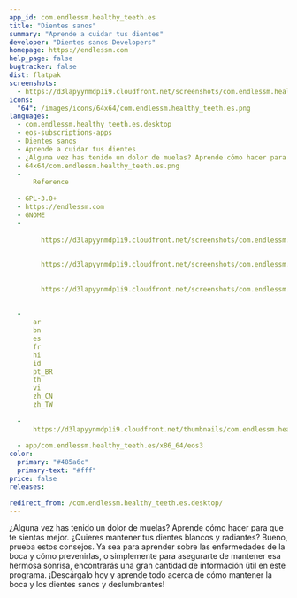 ```yaml
---
app_id: com.endlessm.healthy_teeth.es
title: "Dientes sanos"
summary: "Aprende a cuidar tus dientes"
developer: "Dientes sanos Developers"
homepage: https://endlessm.com
help_page: false
bugtracker: false
dist: flatpak
screenshots:
  - https://d3lapyynmdp1i9.cloudfront.net/screenshots/com.endlessm.healthy_teeth.es/C/com.endlessm.healthy_teeth.es-screenshot1.jpg
icons:
  "64": /images/icons/64x64/com.endlessm.healthy_teeth.es.png
languages:
  - com.endlessm.healthy_teeth.es.desktop
  - eos-subscriptions-apps
  - Dientes sanos
  - Aprende a cuidar tus dientes
  - ¿Alguna vez has tenido un dolor de muelas? Aprende cómo hacer para que te sientas mejor. ¿Quieres mantener tus dientes blancos y radiantes? Bueno, prueba estos consejos. Ya sea para aprender sobre las enfermedades de la boca y cómo prevenirlas, o simplemente para asegurarte de mantener esa hermosa sonrisa, encontrarás una gran cantidad de información útil en este programa. ¡Descárgalo hoy y aprende todo acerca de cómo mantener la boca y los dientes sanos y deslumbrantes!
  - 64x64/com.endlessm.healthy_teeth.es.png
  - 
      Reference
    
  - GPL-3.0+
  - https://endlessm.com
  - GNOME
  - 
      
        https://d3lapyynmdp1i9.cloudfront.net/screenshots/com.endlessm.healthy_teeth.es/C/com.endlessm.healthy_teeth.es-screenshot1.jpg
      
      
        https://d3lapyynmdp1i9.cloudfront.net/screenshots/com.endlessm.healthy_teeth.es/C/com.endlessm.healthy_teeth.es-screenshot2.jpg
      
      
        https://d3lapyynmdp1i9.cloudfront.net/screenshots/com.endlessm.healthy_teeth.es/C/com.endlessm.healthy_teeth.es-screenshot3.jpg
      
    
  - 
      ar
      bn
      es
      fr
      hi
      id
      pt_BR
      th
      vi
      zh_CN
      zh_TW
    
  - 
      https://d3lapyynmdp1i9.cloudfront.net/thumbnails/com.endlessm.healthy_teeth.es/com.endlessm.healthy_teeth.es-thumb.jpg
    
  - app/com.endlessm.healthy_teeth.es/x86_64/eos3
color:
  primary: "#485a6c"
  primary-text: "#fff"
price: false
releases:

redirect_from: /com.endlessm.healthy_teeth.es.desktop/
---
```


<p>¿Alguna vez has tenido un dolor de muelas? Aprende cómo hacer para que te sientas mejor. ¿Quieres mantener tus dientes blancos y radiantes? Bueno, prueba estos consejos. Ya sea para aprender sobre las enfermedades de la boca y cómo prevenirlas, o simplemente para asegurarte de mantener esa hermosa sonrisa, encontrarás una gran cantidad de información útil en este programa. ¡Descárgalo hoy y aprende todo acerca de cómo mantener la boca y los dientes sanos y deslumbrantes!</p>